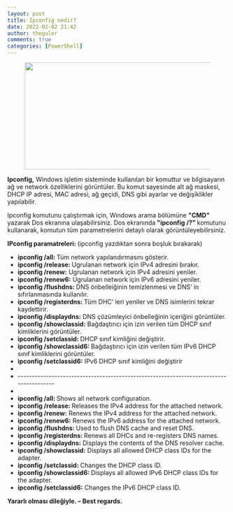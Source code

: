 ```yaml
---
layout: post
title: Ipconfig nedir?
date: 2022-02-02 21:42
author: theguler
comments: true
categories: [PowerShell]
---
```

<!-- wp:image {"id":333,"width":437,"height":245,"sizeSlug":"large","linkDestination":"none"} -->
<figure class="wp-block-image size-large is-resized"><img src="https://farukguler.com/assets/post_images/powershell-4-sdn.jpg?w=1024" alt="" class="wp-image-333" width="437" height="245" /></figure>
<!-- /wp:image -->

<!-- wp:paragraph -->
<p><strong>Ipconfig,</strong> Windows işletim sisteminde kullanılan bir komuttur ve bilgisayarın ağ ve network özelliklerini görüntüler. Bu komut sayesinde alt ağ maskesi, DHCP IP adresi, MAC adresi, ağ geçidi, DNS gibi ayarlar ve değişiklikler yapılabilir.</p>
<!-- /wp:paragraph -->

<!-- wp:paragraph -->
<p>Ipconfig komutunu çalıştırmak için, Windows arama bölümüne <strong>"CMD" </strong>yazarak Dos ekranına ulaşabilirsiniz. Dos ekranında<strong> "ipconfig /?" </strong>komutunu kullanarak, komutun tüm parametrelerini detaylı olarak görüntüleyebilirsiniz.</p>
<!-- /wp:paragraph -->

<!-- wp:paragraph -->
<p><strong>IPconfig paramatreleri:&nbsp;</strong>(ipconfig yazdıktan sonra boşluk bırakarak)</p>
<!-- /wp:paragraph -->

<!-- wp:list -->
<ul><!-- wp:list-item -->
<li><strong>ipconfig /all:&nbsp;</strong>Tüm network yapılandırmasını gösterir.</li>
<!-- /wp:list-item -->

<!-- wp:list-item -->
<li><strong>ipconfig /release:&nbsp;</strong>Ugrulanan network için IPv4 adresini bırakır.</li>
<!-- /wp:list-item -->

<!-- wp:list-item -->
<li><strong>ipconfig /renew:</strong>&nbsp;Ugrulanan network için IPv4 adresini yeniler.</li>
<!-- /wp:list-item -->

<!-- wp:list-item -->
<li><strong>ipconfig /renew6:</strong>&nbsp;Ugrulanan network için IPv6 adresini yeniler.</li>
<!-- /wp:list-item -->

<!-- wp:list-item -->
<li><strong>ipconfig /flushdns:&nbsp;</strong>DNS önbelleiğinin temizlenmesi ve DNS’ in sıfırlanmasında kullanılır.</li>
<!-- /wp:list-item -->

<!-- wp:list-item -->
<li><strong>ipconfig /registerdns:&nbsp;</strong>Tüm DHC’ leri yeniler ve DNS isimlerini tekrar kaydettirir.</li>
<!-- /wp:list-item -->

<!-- wp:list-item -->
<li><strong>ipconfig /displaydns:</strong>&nbsp;DNS çözümleyici önbelleğinin içeriğini görüntüler.</li>
<!-- /wp:list-item -->

<!-- wp:list-item -->
<li><strong>ipconfig /showclassid:</strong>&nbsp;Bağdaştırıcı için izin verilen tüm DHCP sınıf kimliklerini görüntüler.</li>
<!-- /wp:list-item -->

<!-- wp:list-item -->
<li><strong>ipconfig /setclassid:&nbsp;</strong>DHCP sınıf kimliğini değiştirir.</li>
<!-- /wp:list-item -->

<!-- wp:list-item -->
<li><strong>ipconfig /showclassid6:&nbsp;</strong>Bağdaştırıcı için izin verilen tüm IPv6 DHCP sınıf kimliklerini görüntüler.</li>
<!-- /wp:list-item -->

<!-- wp:list-item -->
<li><strong>ipconfig /setclassid6:</strong>&nbsp;IPv6 DHCP sınıf kimliğini değiştirir</li>
<!-- /wp:list-item -->

<!-- wp:list-item -->
<li></li>
<!-- /wp:list-item -->

<!-- wp:list-item -->
<li>---------------------------------------------------------------------------------------</li>
<!-- /wp:list-item -->

<!-- wp:list-item -->
<li></li>
<!-- /wp:list-item -->

<!-- wp:list-item -->
<li><strong>ipconfig /all:&nbsp;</strong>Shows all network configuration.</li>
<!-- /wp:list-item -->

<!-- wp:list-item -->
<li><strong>ipconfig /release:&nbsp;</strong>Releases the IPv4 address for the attached network.</li>
<!-- /wp:list-item -->

<!-- wp:list-item -->
<li><strong>ipconfig /renew:</strong>&nbsp;Renews the IPv4 address for the attached network.</li>
<!-- /wp:list-item -->

<!-- wp:list-item -->
<li><strong>ipconfig /renew6:</strong>&nbsp;Renews the IPv6 address for the attached network.</li>
<!-- /wp:list-item -->

<!-- wp:list-item -->
<li><strong>ipconfig /flushdns:&nbsp;</strong>Used to flush DNS cache and reset DNS.</li>
<!-- /wp:list-item -->

<!-- wp:list-item -->
<li><strong>ipconfig /registerdns:&nbsp;</strong>Renews all DHCs and re-registers DNS names.</li>
<!-- /wp:list-item -->

<!-- wp:list-item -->
<li><strong>ipconfig /displaydns:</strong>&nbsp;Displays the contents of the DNS resolver cache.</li>
<!-- /wp:list-item -->

<!-- wp:list-item -->
<li><strong>ipconfig /showclassid:</strong>&nbsp;Displays all allowed DHCP class IDs for the adapter.</li>
<!-- /wp:list-item -->

<!-- wp:list-item -->
<li><strong>ipconfig /setclassid:&nbsp;</strong>Changes the DHCP class ID.</li>
<!-- /wp:list-item -->

<!-- wp:list-item -->
<li><strong>ipconfig /showclassid6:&nbsp;</strong>Displays all allowed IPv6 DHCP class IDs for the adapter.</li>
<!-- /wp:list-item -->

<!-- wp:list-item -->
<li><strong>ipconfig /setclassid6:</strong>&nbsp;Changes the IPv6 DHCP class ID.</li>
<!-- /wp:list-item --></ul>
<!-- /wp:list -->

<!-- wp:paragraph -->
<p><strong>Yararlı olması dileğiyle. – Best regards.</strong></p>
<!-- /wp:paragraph -->
